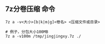 ## 7z分卷压缩 命令


    7z a -v<大小>[b|k|m|g]<卷名> <压缩文件或目录>

    # 例子，分包大小100MB
    7z a -v100m /tmp/jingjingxy.7z ./

